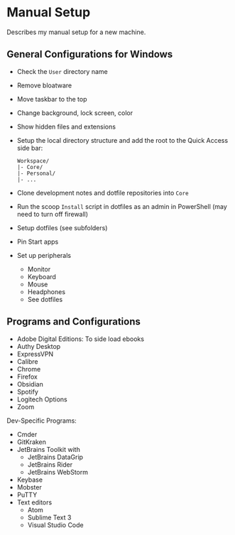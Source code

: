<!--lint disable list-item-indent-->

# Manual Setup

Describes my manual setup for a new machine.

## General Configurations for Windows

- Check the `User` directory name
- Remove bloatware
- Move taskbar to the top
- Change background, lock screen, color
- Show hidden files and extensions
- Setup the local directory structure and add the root to the Quick Access side bar:

    ```text
    Workspace/
    |- Core/
    |- Personal/
    |- ...
    ```

- Clone development notes and dotfile repositories into `Core`
- Run the scoop `Install` script in dotfiles as an admin in PowerShell (may need to turn off firewall)
- Setup dotfiles (see subfolders)
- Pin Start apps
- Set up peripherals
    - Monitor
    - Keyboard
    - Mouse
    - Headphones
    - See dotfiles

## Programs and Configurations

- Adobe Digital Editions: To side load ebooks
- Authy Desktop
- ExpressVPN
- Calibre
- Chrome
- Firefox
- Obsidian
- Spotify
- Logitech Options
- Zoom

Dev-Specific Programs:

- Cmder
- GitKraken
- JetBrains Toolkit with
  - JetBrains DataGrip
  - JetBrains Rider
  - JetBrains WebStorm
- Keybase
- Mobster
- PuTTY
- Text editors
  - Atom
  - Sublime Text 3
  - Visual Studio Code
